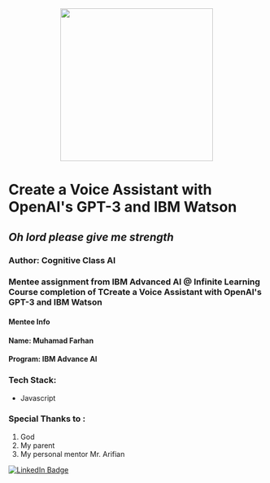 <div id="header" align="center">
  <img src="https://media.giphy.com/media/w3LyjIaZNrKG4/giphy.gif?cid=ecf05e47kf9jq20hlu0pkq68o9c04x2xsjkz6km8vlxfbjnh&ep=v1_gifs_search&rid=giphy.gif&ct=g" width="300"/>
</div>

# Create a Voice Assistant with OpenAI's GPT-3 and IBM Watson

## _Oh lord please give me strength_

### Author: Cognitive Class AI

### Mentee assignment from IBM Advanced AI @ Infinite Learning Course completion of TCreate a Voice Assistant with OpenAI's GPT-3 and IBM Watson

#### Mentee Info
#### Name: Muhamad Farhan
#### Program: IBM Advance AI

### Tech Stack:
- Javascript

### Special Thanks to :
1. God
2. My parent
3. My personal mentor Mr. Arifian

<div id="badges">
  <a href="https://www.linkedin.com/in/muhamad-farhan-6a94a41b3?utm_source=share&utm_campaign=share_via&utm_content=profile&utm_medium=android_app">
    <img src="https://img.shields.io/badge/LinkedIn-blue?style=for-the-badge&logo=linkedin&logoColor=white" alt="LinkedIn Badge"/>
  </a>

</div>
